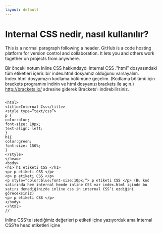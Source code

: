 ```yaml
---
layout: default
---
```


# [](#header-1)Internal CSS nedir, nasıl kullanılır? 

This is a normal paragraph following a header. GitHub is a code hosting platform for version control and collaboration. It lets you and others work together on projects from anywhere.

Bir önceki notum Inline CSS hakkındaydı Internal CSS .”html” dosyasındaki tüm etiketleri içerir. bir index.html dosyamız olduğunu varsayalım. Index.html dosyamızın kodlama bölümüne geçelim. (Kodlama bölümü için brackets programını indirin ve html dosyanızı brackets ile açın.) http://brackets.io/ adresine giderek Brackets’ı indirebilirsiniz.

 

 ```
 
<html>
<title>Internal Css</title>
<style type=”text/css”>
p {
color:blue;
font-size: 10px;
text-align: left;
}
h1{
color:green;
font-size: 150%;
}
</style>
</head>
<body>
<h1> h1 etiketi CSS </h1>
<p> p etiketi CSS </p>
<p> p etiketi CSS </p>
<p style=”color:blue;font-size:10px;”> p etiketi CSS </p> (Bu kod satırında hem internal hemde inline CSS var index.html içinde bu satırı denediğinizde inline css in internal CSS’i ezdiğini göreceksiniz)
<p> p etiketi CSS </p>
</body>
</html>
// 
```

 

Inline CSS’te istediğimiz değerleri p etiketi içine yazıyorduk ama Internal CSS’te head etiketleri içine <style type=”text/css”> style etiketi açarak css değerlerimizi girebiliyoruz.Bu şekilde her etiket için ayrı ayrı CSS kodu yazmamış oluyoruz Ayrıca yine değineceğim Internal CSS yazsak bile örnek olarak p etiketi için her satırda Internal değerler geçerlidir. Ancak inline olarak yazdığımız değer ne olursa olsun her zaman Internal CSS değerlerimizi ezer.
### [](#header-3)Header 3

```js
// Javascript code with syntax highlighting.
var fun = function lang(l) {
  dateformat.i18n = require('./lang/' + l)
  return true;
}
```

```ruby
# Ruby code with syntax highlighting
GitHubPages::Dependencies.gems.each do |gem, version|
  s.add_dependency(gem, "= #{version}")
end
```

#### [](#header-4)Header 4

*   This is an unordered list following a header.
*   This is an unordered list following a header.
*   This is an unordered list following a header.

##### [](#header-5)Header 5

1.  This is an ordered list following a header.
2.  This is an ordered list following a header.
3.  This is an ordered list following a header.

###### [](#header-6)Header 6

| head1        | head two          | three |
|:-------------|:------------------|:------|
| ok           | good swedish fish | nice  |
| out of stock | good and plenty   | nice  |
| ok           | good `oreos`      | hmm   |
| ok           | good `zoute` drop | yumm  |

### There's a horizontal rule below this.

* * *

### Here is an unordered list:

*   Item foo
*   Item bar
*   Item baz
*   Item zip

### And an ordered list:

1.  Item one
1.  Item two
1.  Item three
1.  Item four

### And a nested list:

- level 1 item
  - level 2 item
  - level 2 item
    - level 3 item
    - level 3 item
- level 1 item
  - level 2 item
  - level 2 item
  - level 2 item
- level 1 item
  - level 2 item
  - level 2 item
- level 1 item

### Small image

![](https://assets-cdn.github.com/images/icons/emoji/octocat.png)

### Large image

![](https://guides.github.com/activities/hello-world/branching.png)


### Definition lists can be used with HTML syntax.

<dl>
<dt>Name</dt>
<dd>Godzilla</dd>
<dt>Born</dt>
<dd>1952</dd>
<dt>Birthplace</dt>
<dd>Japan</dd>
<dt>Color</dt>
<dd>Green</dd>
</dl>

```
Long, single-line code blocks should not wrap. They should horizontally scroll if they are too long. This line should be long enough to demonstrate this.
```

```
The final element.
```
